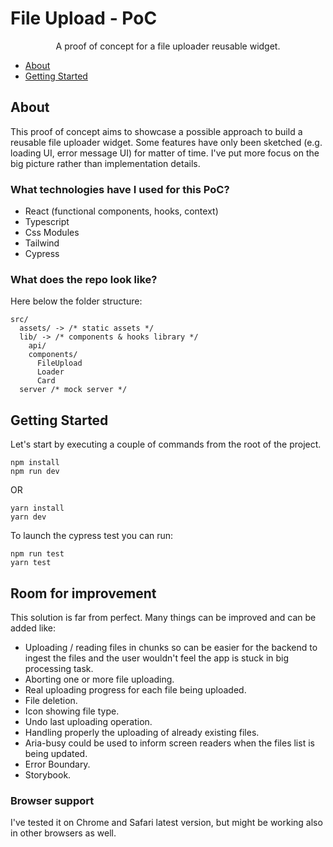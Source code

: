 # File Upload - PoC
<p align="center">
  A proof of concept for a file uploader reusable widget.
</p>

- [About](#about)
- [Getting Started](#getting-started)

## About

This proof of concept aims to showcase a possible approach to build a reusable file uploader widget. 
Some features have only been sketched (e.g. loading UI, error message UI) for matter of time. I've put more focus on the big picture rather than implementation details.

### What technologies have I used for this PoC?
-	React (functional components, hooks, context)
-	Typescript
-	Css Modules
-	Tailwind
- Cypress

### What does the repo look like?

Here below the folder structure:

```
src/
  assets/ -> /* static assets */
  lib/ -> /* components & hooks library */
    api/
    components/
      FileUpload
      Loader
      Card
  server /* mock server */
```

## Getting Started

Let's start by executing a couple of commands from the root of the project.

```
npm install
npm run dev
```

OR

```
yarn install
yarn dev
```

To launch the cypress test you can run:

```
npm run test
yarn test
```

## Room for improvement

This solution is far from perfect. Many things can be improved and can be added like:

- Uploading / reading files in chunks so can be easier for the backend to ingest the files and the user wouldn't feel the app is stuck in big processing task.
- Aborting one or more file uploading.
- Real uploading progress for each file being uploaded.
- File deletion.
- Icon showing file type.
- Undo last uploading operation.
- Handling properly the uploading of already existing files.
- Aria-busy could be used to inform screen readers when the files list is being updated.
- Error Boundary.
- Storybook.

### Browser support

I've tested it on Chrome and Safari latest version, but might be working also in other browsers as well.
